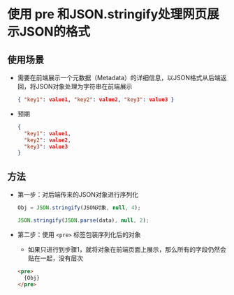 # 使用 pre 和JSON.stringify处理网页展示JSON的格式

## 使用场景

+ 需要在前端展示一个元数据（Metadata）的详细信息，以JSON格式从后端返回，将JSON对象处理为字符串在前端展示

  ```json
  { "key1": value1, "key2": value2, "key3": value3 }
  ```

+ 预期

  ```json
  {
    "key1": value1,
    "key2": value2,
    "key3": value3
  }
  ```

## 方法

+ 第一步：对后端传来的JSON对象进行序列化

  ```js
  Obj = JSON.stringify(JSON对象, null, 4);

  JSON.stringify(JSON.parse(data), null, 2);
  ```

+ 第二步：使用 `<pre>` 标签包装序列化后的对象

  + 如果只进行到步骤1，就将对象在前端页面上展示，那么所有的字段仍然会贴在一起，没有层次

  ```html
  <pre>
    {Obj}
  </pre>
  ```
